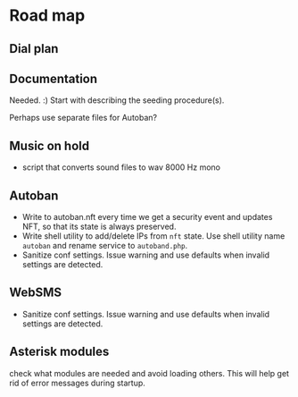 # Road map

## Dial plan

## Documentation

Needed. :)
Start with describing the seeding procedure(s).

Perhaps use separate files for Autoban?

## Music on hold
- script that converts sound files to wav 8000 Hz mono

## Autoban

- Write to autoban.nft every time we get a security event and updates NFT, so that its state is always preserved.
- Write shell utility to add/delete IPs from `nft` state. Use shell utility name `autoban` and rename service to `autoband.php`.
- Sanitize conf settings. Issue warning and use defaults when invalid settings are detected.

## WebSMS

- Sanitize conf settings. Issue warning and use defaults when invalid settings are detected.

## Asterisk modules

check what modules are needed and avoid loading others. This will help get rid of error messages during startup.
